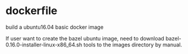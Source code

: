 # dockerfile
build a ubuntu16.04 basic docker image

If user want to create the bazel ubuntu image,
need to download bazel-0.16.0-installer-linux-x86_64.sh
tools to the images directory by manual.
